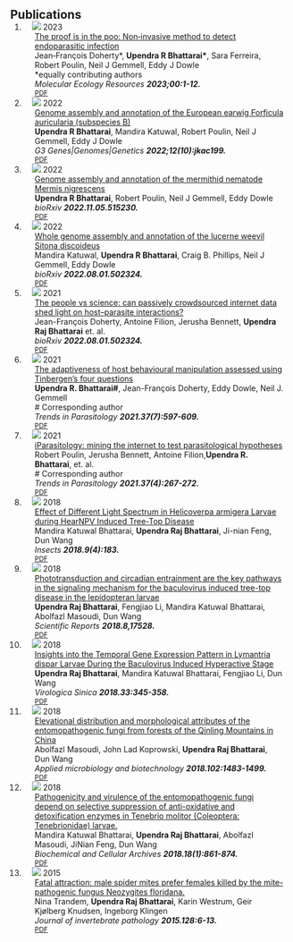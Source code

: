 <h2 id="publications" style="margin: 2px 0px -15px;">Publications</h2>

<div class="publications">
<ol class="bibliography">

<li>
<div class="pub-row">

  <div class="col-sm-3 abbr" style="position: relative;padding-right: 15px;padding-left: 15px;">
    <img src="/assets/img/publication_2023.png" class="teaser img-fluid z-depth-1">
    <abbr class="badge">2023</abbr>
  </div>

  <div class="col-sm-9" style="position: relative;padding-right: 15px;padding-left: 20px;">
    <div class="title"><a href="https://onlinelibrary.wiley.com/doi/full/10.1111/1755-0998.13763">The proof is in the poo: Non‐invasive method to detect endoparasitic infection</a></div>
    <div class="author"> Jean‐François Doherty*, <strong>Upendra R Bhattarai*</strong>, Sara Ferreira, Robert Poulin, Neil J Gemmell, Eddy J Dowle</div>
    <div class="author">*equally contributing authors</div>
    <div class="periodical"><em> Molecular Ecology Resources <strong>2023;00:1-12.</strong></em></div>
    <div class="links">
      <a href="https://onlinelibrary.wiley.com/doi/pdfdirect/10.1111/1755-0998.13763" class="btn btn-sm z-depth-0" role="button" target="_blank" style="font-size:12px;">PDF</a>
    </div>
  </div>
</div>
</li>

<li>
<div class="pub-row">

  <div class="col-sm-3 abbr" style="position: relative;padding-right: 15px;padding-left: 15px;">
    <img src="assets/img/Publication_2022.1.png" class="teaser img-fluid z-depth-1">
    <abbr class="badge">2022</abbr>
  </div>

  <div class="col-sm-9" style="position: relative;padding-right: 15px;padding-left: 20px;">
    <div class="title"><a href="https://academic.oup.com/g3journal/article/12/10/jkac199/6668290">Genome assembly and annotation of the European earwig Forficula auricularia (subspecies B)</a></div>
    <div class="author"> <strong>Upendra R Bhattarai</strong>, Mandira Katuwal, Robert Poulin, Neil J Gemmell, Eddy J Dowle</div>
    <div class="periodical"><em> G3 Genes|Genomes|Genetics <strong>2022;12(10):jkac199.</strong></em></div>
    <div class="links">
      <a href="assets/files/publications/jkac199.pdf" class="btn btn-sm z-depth-0" role="button" target="_blank" style="font-size:12px;">PDF</a>
    </div>
  </div>
</div>
</li>
 
<li>
<div class="pub-row">

  <div class="col-sm-3 abbr" style="position: relative;padding-right: 15px;padding-left: 15px;">
    <img src="assets/files/publications/publication_2022.2.png" class="teaser img-fluid z-depth-1">
    <abbr class="badge">2022</abbr>
  </div>

  <div class="col-sm-9" style="position: relative;padding-right: 15px;padding-left: 20px;">
    <div class="title"><a href="https://www.biorxiv.org/content/10.1101/2022.11.05.515230v1.full">Genome assembly and annotation of the mermithid nematode Mermis nigrescens</a></div>
    <div class="author"> <strong>Upendra R Bhattarai</strong>, Robert Poulin, Neil J Gemmell, Eddy Dowle</div>
    <div class="periodical"><em> bioRxiv <strong>2022.11.05.515230.</strong></em></div>
    <div class="links">
      <a href="assets/files/publications/2022.11.05.515230v1.full.pdf" class="btn btn-sm z-depth-0" role="button" target="_blank" style="font-size:12px;">PDF</a>
    </div>
  </div>
</div>
</li>

<li>
<div class="pub-row">

  <div class="col-sm-3 abbr" style="position: relative;padding-right: 15px;padding-left: 15px;">
    <img src="assets/files/publications/publication.2021.2.png" class="teaser img-fluid z-depth-1">
    <abbr class="badge">2022</abbr>
  </div>

  <div class="col-sm-9" style="position: relative;padding-right: 15px;padding-left: 20px;">
    <div class="title"><a href="https://www.biorxiv.org/content/10.1101/2022.08.01.502324v1.full">Whole genome assembly and annotation of the lucerne weevil Sitona discoideus</a></div>
    <div class="author"> Mandira Katuwal, <strong>Upendra R Bhattarai</strong>, Craig B. Phillips, Neil J Gemmell, Eddy Dowle</div>
    <div class="periodical"><em> bioRxiv <strong>2022.08.01.502324.</strong></em></div>
    <div class="links">
      <a href="assets/files/publications/2022.08.01.502324v1.full.pdf" class="btn btn-sm z-depth-0" role="button" target="_blank" style="font-size:12px;">PDF</a>
    </div>
  </div>
</div>
</li>

<li>
<div class="pub-row">

  <div class="col-sm-3 abbr" style="position: relative;padding-right: 15px;padding-left: 15px;">
    <img src="assets/files/publications/publication.2021.1.png" class="teaser img-fluid z-depth-1">
    <abbr class="badge">2021</abbr>
  </div>

  <div class="col-sm-9" style="position: relative;padding-right: 15px;padding-left: 20px;">
    <div class="title"><a href="https://www.biorxiv.org/content/10.1101/2022.08.01.502324v1.full">The people vs science: can passively crowdsourced internet data shed light on host–parasite interactions?</a></div>
    <div class="author"> Jean-François Doherty, Antoine Filion, Jerusha Bennett, <strong>Upendra Raj Bhattarai</strong> et. al.</div>
    <div class="periodical"><em> bioRxiv <strong>2022.08.01.502324.</strong></em></div>
    <div class="links">
      <a href="https://www.otago.ac.nz/parasitegroup/PDF%20papers/Dohertyetal2021-Para.pdf" class="btn btn-sm z-depth-0" role="button" target="_blank" style="font-size:12px;">PDF</a>
    </div>
  </div>
</div>
</li>
 
<li>
<div class="pub-row">

  <div class="col-sm-3 abbr" style="position: relative;padding-right: 15px;padding-left: 15px;">
    <img src="assets/files/publications/2021-publication.3.png" class="teaser img-fluid z-depth-1">
    <abbr class="badge">2021</abbr>
  </div>

  <div class="col-sm-9" style="position: relative;padding-right: 15px;padding-left: 20px;">
    <div class="title"><a href="https://www.sciencedirect.com/science/article/abs/pii/S147149222100009X">The adaptiveness of host behavioural manipulation assessed using Tinbergen’s four questions</a></div>
    <div class="author"> <strong>Upendra R. Bhattarai#</strong>, Jean-François Doherty, Eddy Dowle, Neil J. Gemmell</div>
    <div class="author"> # Corresponding author</div>
    <div class="periodical"><em> Trends in Parasitology <strong>2021.37(7):597-609.</strong></em></div>
    <div class="links">
      <a href="assets/files/publications/2021-TheadaptivenessofhostbehaviouralmanipulationassessedusingTinbergensfourquestions (1).pdf" class="btn btn-sm z-depth-0" role="button" target="_blank" style="font-size:12px;">PDF</a>
    </div>
  </div>
</div>
</li>
  
<li>
<div class="pub-row">

  <div class="col-sm-3 abbr" style="position: relative;padding-right: 15px;padding-left: 15px;">
    <img src="assets/files/publications/2021-publication.4.png" class="teaser img-fluid z-depth-1">
    <abbr class="badge">2021</abbr>
  </div>

  <div class="col-sm-9" style="position: relative;padding-right: 15px;padding-left: 20px;">
    <div class="title"><a href="https://www.sciencedirect.com/science/article/abs/pii/S147149222100009X">iParasitology: mining the internet to test parasitological hypotheses</a></div>
    <div class="author"> Robert Poulin, Jerusha Bennett, Antoine Filion,<strong>Upendra R. Bhattarai</strong>, et. al.</div>
    <div class="author"> # Corresponding author</div>
    <div class="periodical"><em> Trends in Parasitology <strong>2021.37(4):267-272.</strong></em></div>
    <div class="links">
      <a href="https://www.otago.ac.nz/parasitegroup/PDF%20papers/Poulinetal2021-TP.pdf" class="btn btn-sm z-depth-0" role="button" target="_blank" style="font-size:12px;">PDF</a>
    </div>
  </div>
</div>
</li>
  
<li>
<div class="pub-row">

  <div class="col-sm-3 abbr" style="position: relative;padding-right: 15px;padding-left: 15px;">
    <img src="assets/files/publications/2018-publication2.png" class="teaser img-fluid z-depth-1">
    <abbr class="badge">2018</abbr>
  </div>

  <div class="col-sm-9" style="position: relative;padding-right: 15px;padding-left: 20px;">
    <div class="title"><a href="https://www.sciencedirect.com/science/article/abs/pii/S147149222100009X">Effect of Different Light Spectrum in Helicoverpa armigera Larvae during HearNPV Induced Tree-Top Disease</a></div>
    <div class="author"> Mandira Katuwal Bhattarai, <strong>Upendra Raj Bhattarai</strong>, Ji-nian Feng, Dun Wang</div>
    <div class="periodical"><em> Insects <strong>2018.9(4):183.</strong></em></div>
    <div class="links">
      <a href="assets/files/publications/insects-09-00183.pdf" class="btn btn-sm z-depth-0" role="button" target="_blank" style="font-size:12px;">PDF</a>
    </div>
  </div>
</div>
</li>  
  
  
<li>
<div class="pub-row">

  <div class="col-sm-3 abbr" style="position: relative;padding-right: 15px;padding-left: 15px;">
    <img src="assets/files/publications/2018-publication.png" class="teaser img-fluid z-depth-1">
    <abbr class="badge">2018</abbr>
  </div>

  <div class="col-sm-9" style="position: relative;padding-right: 15px;padding-left: 20px;">
    <div class="title"><a href="https://www.nature.com/articles/s41598-018-35885-4">Phototransduction and circadian entrainment are the key pathways in the signaling mechanism for the baculovirus induced tree-top disease in the lepidopteran larvae</a></div>
    <div class="author"> <strong>Upendra Raj Bhattarai</strong>, Fengjiao Li, Mandira Katuwal Bhattarai, Abolfazl Masoudi, Dun Wang</div>
    <div class="periodical"><em> Scientific Reports <strong>2018.8,17528.</strong></em></div>
    <div class="links">
      <a href="assets/files/publications/s41598-018-35885-4.pdf" class="btn btn-sm z-depth-0" role="button" target="_blank" style="font-size:12px;">PDF</a>
    </div>
  </div>
</div>
</li> 
  
<li>
<div class="pub-row">

  <div class="col-sm-3 abbr" style="position: relative;padding-right: 15px;padding-left: 15px;">
    <img src="assets/files/publications/2018-publication3.png" class="teaser img-fluid z-depth-1">
    <abbr class="badge">2018</abbr>
  </div>

  <div class="col-sm-9" style="position: relative;padding-right: 15px;padding-left: 20px;">
    <div class="title"><a href="https://link.springer.com/article/10.1007/s12250-018-0046-x">Insights into the Temporal Gene Expression Pattern in Lymantria dispar Larvae During the Baculovirus Induced Hyperactive Stage</a></div>
    <div class="author"> <strong>Upendra Raj Bhattarai</strong>, Mandira Katuwal Bhattarai, Fengjiao Li, Dun Wang</div>
    <div class="periodical"><em> Virologica Sinica <strong>2018.33:345-358.</strong></em></div>
    <div class="links">
      <a href="assets/files/publications/s12250-018-0046-x.pdf" class="btn btn-sm z-depth-0" role="button" target="_blank" style="font-size:12px;">PDF</a>
    </div>
  </div>
</div>
</li> 
  
<li>
<div class="pub-row">

  <div class="col-sm-3 abbr" style="position: relative;padding-right: 15px;padding-left: 15px;">
    <img src="assets/files/publications/2018-publication4.png" class="teaser img-fluid z-depth-1">
    <abbr class="badge">2018</abbr>
  </div>

  <div class="col-sm-9" style="position: relative;padding-right: 15px;padding-left: 20px;">
    <div class="title"><a href="https://link.springer.com/article/10.1007/s00253-017-8651-4">Elevational distribution and morphological attributes of the entomopathogenic fungi from forests of the Qinling Mountains in China</a></div>
    <div class="author"> Abolfazl Masoudi, John Lad Koprowski, <strong>Upendra Raj Bhattarai</strong>, Dun Wang</div>
    <div class="periodical"><em> Applied microbiology and biotechnology <strong>2018.102:1483-1499.</strong></em></div>
    <div class="links">
      <a href="https://ag.arizona.edu/research/redsquirrel/res_pdf/Masoudi_etal_AppMicroBiotech_EntomopathogenicFungiQinlingMtnsChina_Preprint%2017.pdf" class="btn btn-sm z-depth-0" role="button" target="_blank" style="font-size:12px;">PDF</a>
    </div>
  </div>
</div>
</li> 
  
  
<li>
<div class="pub-row">

  <div class="col-sm-3 abbr" style="position: relative;padding-right: 15px;padding-left: 15px;">
    <img src="assets/files/publications/2018-publication5.png" class="teaser img-fluid z-depth-1">
    <abbr class="badge">2018</abbr>
  </div>

  <div class="col-sm-9" style="position: relative;padding-right: 15px;padding-left: 20px;">
    <div class="title"><a href="https://www.cabdirect.org/cabdirect/abstract/20183180551">Pathogenicity and virulence of the entomopathogenic fungi depend on selective suppression of anti-oxidative and detoxification enzymes in Tenebrio molitor (Coleoptera: Tenebrionidae) larvae.</a></div>
    <div class="author"> Mandira Katuwal Bhattarai, <strong>Upendra Raj Bhattarai</strong>,  Abolfazl Masoudi, JiNian Feng, Dun Wang</div>
    <div class="periodical"><em> Biochemical and Cellular Archives <strong>2018.18(1):861-874.</strong></em></div>
    <div class="links">
      <a href="assets/files/publications/Mandiraetal2018.pdf" class="btn btn-sm z-depth-0" role="button" target="_blank" style="font-size:12px;">PDF</a>
    </div>
  </div>
</div>
</li>

<li>
<div class="pub-row">

  <div class="col-sm-3 abbr" style="position: relative;padding-right: 15px;padding-left: 15px;">
    <img src="assets/files/publications/2015-publication.png" class="teaser img-fluid z-depth-1">
    <abbr class="badge">2015</abbr>
  </div>

  <div class="col-sm-9" style="position: relative;padding-right: 15px;padding-left: 20px;">
    <div class="title"><a href="https://www.sciencedirect.com/science/article/pii/S0022201115000713">Fatal attraction: male spider mites prefer females killed by the mite-pathogenic fungus Neozygites floridana.</a></div>
    <div class="author">Nina Trandem, <strong>Upendra Raj Bhattarai</strong>, Karin Westrum, Geir Kjølberg Knudsen, Ingeborg Klingen</div>
    <div class="periodical"><em> Journal of invertebrate pathology <strong>2015.128:6-13.</strong></em></div>
    <div class="links">
      <a href="assets/files/publications/1-s2.0-S0022201115000713-main.pdf" class="btn btn-sm z-depth-0" role="button" target="_blank" style="font-size:12px;">PDF</a>
    </div>
  </div>
</div>
</li>

<br>

</ol>
</div>
